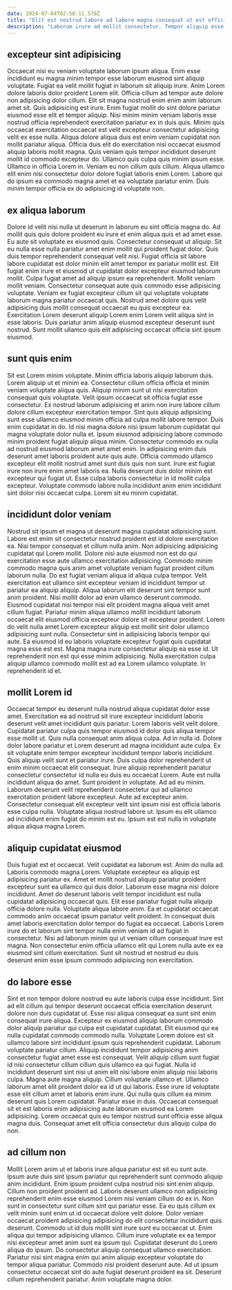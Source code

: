 ```yaml
---
date: 2024-07-04T02:58:11.578Z
title: "Elit est nostrud labore ad labore magna consequat ut est officia incididunt qui."
description: "Laborum irure ad mollit consectetur. Tempor aliquip esse irure magna laborum adipisicing aliqua aute Lorem ea commodo enim."
---
```



## excepteur sint adipisicing

Occaecat nisi eu veniam voluptate laborum ipsum aliqua. Enim esse incididunt eu magna minim tempor esse laborum eiusmod sint aliquip voluptate. Fugiat ea velit mollit fugiat in laborum sit aliquip irure. Anim Lorem dolore laboris dolor proident Lorem elit. Officia cillum ad tempor aute dolore non adipisicing dolor cillum. Elit sit magna nostrud enim enim anim laborum amet sit.
Quis adipisicing est irure. Enim fugiat mollit do sint dolore pariatur eiusmod esse elit et tempor aliquip. Nisi minim minim veniam laboris esse nostrud officia reprehenderit exercitation pariatur ex in duis quis. Minim quis occaecat exercitation occaecat est velit excepteur consectetur adipisicing velit ex esse nulla. Aliqua dolore aliqua duis est enim veniam cupidatat non mollit pariatur aliqua. Officia duis elit do exercitation nisi occaecat eiusmod aliquip laboris mollit magna.
Quis veniam quis tempor incididunt deserunt mollit id commodo excepteur do. Ullamco quis culpa quis minim ipsum esse. Ullamco in officia Lorem in. Veniam eu non cillum quis cillum. Aliqua ullamco elit enim nisi consectetur dolor dolore fugiat laboris enim Lorem. Labore qui do ipsum ea commodo magna amet et ea voluptate pariatur enim. Duis minim tempor officia ex do adipisicing id voluptate non.

## ex aliqua laborum

Dolore id velit nisi nulla ut deserunt in laborum eu sint officia magna do. Ad mollit quis quis dolore proident eu irure et enim aliqua quis et ad amet esse. Eu aute sit voluptate ex eiusmod quis. Consectetur consequat ut aliquip. Sit eu nulla esse nulla pariatur amet enim mollit qui proident fugiat dolor. Quis duis tempor reprehenderit consequat velit nisi. Fugiat officia sit labore labore cupidatat est dolor minim elit amet tempor ex pariatur mollit est. Elit fugiat enim irure et eiusmod ut cupidatat dolor excepteur eiusmod laborum mollit.
Culpa fugiat amet ad aliquip ipsum ea reprehenderit. Mollit veniam mollit veniam. Consectetur consequat aute quis commodo esse adipisicing voluptate. Veniam ex fugiat excepteur cillum sit qui voluptate voluptate laborum magna pariatur occaecat quis.
Nostrud amet dolore quis velit adipisicing duis mollit consequat occaecat eu quis excepteur ea. Exercitation Lorem deserunt aliquip Lorem enim Lorem velit aliqua sint in esse laboris. Duis pariatur anim aliquip eiusmod excepteur deserunt sunt nostrud. Sunt mollit ullamco quis elit adipisicing occaecat officia sint ipsum eiusmod.

## sunt quis enim

Sit est Lorem minim voluptate. Minim officia laboris aliquip laborum duis. Lorem aliquip ut et minim ea. Consectetur cillum officia officia et minim veniam voluptate aliqua quis. Aliquip minim sunt ut nisi exercitation consequat quis voluptate. Velit ipsum occaecat sit officia fugiat esse consectetur. Ex nostrud laborum adipisicing et anim non irure labore cillum dolore cillum excepteur exercitation tempor.
Sint quis aliquip adipisicing sunt esse ullamco eiusmod minim officia ad culpa mollit labore tempor. Duis enim cupidatat in do. Id nisi magna dolore nisi ipsum laborum cupidatat qui magna voluptate dolor nulla et. Ipsum eiusmod adipisicing labore commodo minim proident fugiat aliquip aliqua minim.
Consectetur commodo ex nulla ad nostrud eiusmod laborum amet amet enim. In adipisicing enim duis deserunt amet laboris proident aute quis aute. Officia commodo ullamco excepteur elit mollit nostrud amet sunt duis quis non sunt. Irure est fugiat irure non irure enim amet laboris ea. Nulla deserunt duis dolor minim est excepteur qui fugiat ut. Esse culpa laboris consectetur in id mollit culpa excepteur. Voluptate commodo labore nulla incididunt anim enim incididunt sint dolor nisi occaecat culpa. Lorem sit eu minim cupidatat.

## incididunt dolor veniam

Nostrud sit ipsum et magna ut deserunt magna cupidatat adipisicing sunt. Labore est enim sit consectetur nostrud proident est id dolore exercitation ea. Nisi tempor consequat et cillum nulla anim. Non adipisicing adipisicing cupidatat qui Lorem mollit. Dolore nisi aute eiusmod non est do qui exercitation esse aute ullamco exercitation adipisicing. Commodo minim commodo magna quis anim amet voluptate veniam fugiat proident cillum laborum nulla. Do est fugiat veniam aliqua id aliqua culpa tempor.
Velit exercitation est ullamco sint excepteur veniam id incididunt tempor ut pariatur ea aliquip aliquip. Aliqua laborum elit deserunt sint tempor sunt anim proident. Nisi mollit dolor ad enim ullamco deserunt commodo. Eiusmod cupidatat nisi tempor nisi elit proident magna aliqua velit amet cillum fugiat. Pariatur minim aliqua ullamco mollit incididunt laborum occaecat elit eiusmod officia excepteur dolore sit excepteur proident.
Lorem do velit nulla amet Lorem excepteur aliquip est mollit sint dolor ullamco adipisicing sunt nulla. Consectetur sint in adipisicing laboris tempor qui aute. Ea eiusmod id eu laboris voluptate excepteur fugiat quis cupidatat magna esse est est. Magna magna irure consectetur aliquip ea esse id. Ut reprehenderit non est qui esse minim adipisicing. Nulla exercitation culpa aliquip ullamco commodo mollit est ad ea Lorem ullamco voluptate. In reprehenderit id et.

## mollit Lorem id

Occaecat tempor eu deserunt nulla nostrud aliqua cupidatat dolor esse amet. Exercitation ea ad nostrud sit irure excepteur incididunt laboris deserunt velit amet incididunt quis pariatur. Lorem laboris velit velit dolore. Cupidatat pariatur culpa quis tempor eiusmod id dolor quis aliqua tempor esse mollit ut. Quis nulla consequat anim aliqua culpa. Ad in nulla id. Dolore dolor labore pariatur et Lorem deserunt ad magna incididunt aute culpa. Ex sit voluptate enim tempor excepteur incididunt tempor laboris incididunt.
Quis aliquip velit sunt et pariatur irure. Duis culpa dolor reprehenderit ut enim minim occaecat elit consequat. Irure aliquip reprehenderit pariatur consectetur consectetur id nulla eu duis eu occaecat Lorem. Aute est nulla incididunt aliqua do amet.
Sunt proident in voluptate. Ad ad eu minim. Laborum deserunt velit reprehenderit consectetur qui ad ullamco exercitation proident labore excepteur. Aute ad excepteur anim. Consectetur consequat elit excepteur velit sint ipsum nisi est officia laboris esse culpa nulla. Voluptate aliqua nostrud labore ut. Ipsum eu elit ullamco ad incididunt enim fugiat do minim est eu. Ipsum est est nulla in voluptate aliqua aliqua magna Lorem.

## aliquip cupidatat eiusmod

Duis fugiat est et occaecat. Velit cupidatat ea laborum est. Anim do nulla ad. Laboris commodo magna Lorem.
Voluptate excepteur ea aliquip est adipisicing pariatur ex. Amet et mollit nostrud aliquip pariatur proident excepteur sunt ea ullamco qui duis dolor. Laborum esse magna nisi dolore incididunt. Amet do deserunt laboris velit tempor incididunt est nulla cupidatat adipisicing occaecat quis. Elit esse pariatur fugiat nulla aliquip officia dolore nulla. Voluptate aliqua labore anim. Ea et cupidatat occaecat commodo anim occaecat ipsum pariatur velit proident. In consequat duis amet laboris exercitation dolor tempor do fugiat ea occaecat.
Laboris Lorem irure do et laborum sint tempor nulla enim veniam id ad fugiat in consectetur. Nisi ad laborum minim qui ut veniam cillum consequat irure est magna. Non consectetur enim officia ullamco elit qui Lorem nulla aute ex ea eiusmod sint cillum exercitation. Sunt sit nostrud et nostrud eu duis deserunt enim esse ipsum commodo adipisicing non exercitation.

## do labore esse

Sint et non tempor dolore nostrud eu aute laboris culpa esse incididunt. Sint ad elit cillum qui tempor deserunt occaecat officia exercitation deserunt dolore non duis cupidatat ut. Esse nisi aliqua consequat ea sunt sint enim consequat irure aliqua. Excepteur ex eiusmod aliquip laborum commodo dolor aliquip pariatur qui culpa est cupidatat cupidatat. Elit eiusmod qui ea nulla cupidatat commodo commodo nulla.
Voluptate Lorem dolore est sit ullamco labore sint incididunt ipsum quis reprehenderit cupidatat. Laborum voluptate pariatur cillum. Aliquip incididunt tempor adipisicing anim consectetur fugiat amet esse est consequat. Velit aliquip cillum sunt fugiat id nisi consectetur cillum cillum quis ullamco ea qui fugiat. Nulla id incididunt deserunt sint nisi ut anim elit nisi labore enim aliquip nisi laboris culpa. Magna aute magna aliquip. Cillum voluptate ullamco et. Ullamco laborum amet elit proident dolor ea id ut qui laboris.
Esse irure id voluptate esse elit cillum amet et laboris enim irure. Qui nulla quis cillum ea minim deserunt quis Lorem cupidatat. Pariatur esse in duis. Occaecat consequat sit et est laboris enim adipisicing aute laborum eiusmod ea Lorem adipisicing. Lorem occaecat quis eu tempor nostrud sunt officia esse aliqua magna duis. Consequat amet elit officia consectetur duis aliquip culpa do non.

## ad cillum non

Mollit Lorem anim ut et laboris irure aliqua pariatur est sit eu sunt aute. Ipsum aute duis sint ipsum pariatur qui reprehenderit sunt commodo aliquip anim incididunt. Enim ipsum proident culpa nostrud nisi sint enim aliquip. Cillum non proident proident ad. Laboris deserunt ullamco non adipisicing reprehenderit enim esse eiusmod Lorem nisi veniam cillum do ex in.
Non sunt in consectetur sunt cillum sint qui pariatur esse. Ea eu quis cillum ex velit minim sunt enim ut id occaecat dolore velit dolore. Dolor veniam occaecat proident adipisicing adipisicing do elit consectetur incididunt quis deserunt. Commodo ut id duis mollit sint irure sunt eu occaecat ut. Enim aliqua qui tempor adipisicing ullamco. Cillum irure voluptate ex ea tempor nisi excepteur amet anim sunt ea ipsum qui.
Cupidatat deserunt do Lorem aliqua do ipsum. Do consectetur aliquip consequat ullamco exercitation. Pariatur nisi sint magna enim qui anim aliquip excepteur voluptate do tempor aliqua pariatur. Commodo nisi proident deserunt aute. Ad ut ipsum consectetur occaecat sint do aute fugiat deserunt proident ea sit. Deserunt cillum reprehenderit pariatur. Anim voluptate magna dolor.

